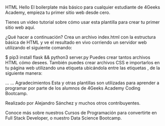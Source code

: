 HTML Hello
El boilerplate más básico para cualquier estudiante de 4Geeks Academy, empieza tu primer sitio web desde cero.

Tienes un video tutorial sobre cómo usar esta plantilla para crear tu primer sitio web aquí.

¿Qué hacer a continuación?
Crea un archivo index.html con la estructura básica de HTML y ve el resultado en vivo corriendo un servidor web utilizando el siguiente comando:

$ pip3 install flask && python3 server.py
Puedes crear tantos archivos HTML cómo desees.
También puedes crear archivos CSS e importarlos en tu página web utilizando una etiqueta <link> ubicándola entre las etiquetas <head></head>, de la siguiente manera:
<head>
  ...
  <link rel="stylesheet" type="text/css" href="styles.css">
  ...
</head>
Agradecimientos
Esta y otras plantillas son utilizadas para aprender a programar por parte de los alumnos de 4Geeks Academy Coding Bootcamp.

Realizado por Alejandro Sánchez y muchos otros contribuyentes.

Conoce más sobre nuestros Cursos de Programación para convertirte en Full Stack Developer, o nuestro Data Science Bootcamp.
